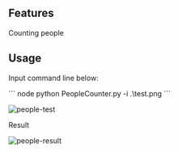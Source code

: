 ## Features
Counting people

## Usage

<p>Input command line below: </p>
``` node 
python PeopleCounter.py -i .\test.png 
```

![people-test](https://cdn.jsdelivr.net/gh/taminhhienmor/counting-people-office/test.png)

<p>Result </p>

![people-result](https://cdn.jsdelivr.net/gh/taminhhienmor/counting-people-office/result.png)